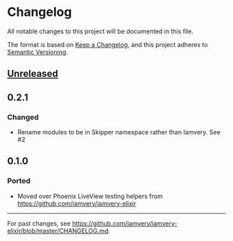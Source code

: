 # Changelog
All notable changes to this project will be documented in this file.

The format is based on [Keep a Changelog](https://keepachangelog.com/en/1.0.0/),
and this project adheres to [Semantic Versioning](https://semver.org/spec/v2.0.0.html).

## [Unreleased]

## 0.2.1

### Changed
- Rename modules to be in Skipper namespace rather than Iamvery. See #2

## 0.1.0

### Ported
- Moved over Phoenix LiveView testing helpers from https://github.com/iamvery/iamvery-elixir

---

For past changes, see https://github.com/iamvery/iamvery-elixir/blob/master/CHANGELOG.md.

[Unreleased]: https://github.com/iamvery/skipper/compare/v0.2.1...HEAD
[0.2.0]: https://github.com/iamvery/skipper/compare/v0.1.0...v0.2.1
[0.1.0]: https://github.com/iamvery/skipper/compare/dce3355...v0.1.0

